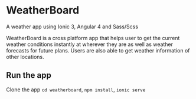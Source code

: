 # WeatherBoard
A weather app using Ionic 3, Angular 4 and Sass/Scss

WeatherBoard is a cross platform app that helps user to get the current weather conditions instantly at wherever they are as well as weather forecasts for future plans. Users are also able to get weather information of other locations.

## Run the app
Clone the app 
`cd weatherboard`,
`npm install`,
`ionic serve`
